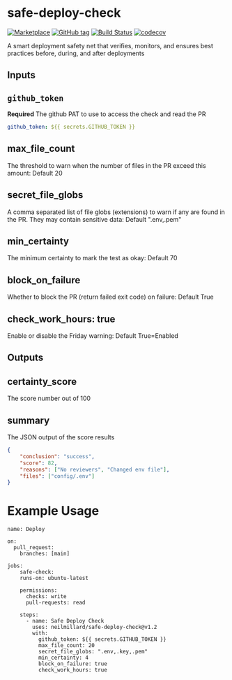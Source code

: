 # safe-deploy-check
[![Marketplace](https://img.shields.io/badge/GitHub%20Action-marketplace-blue?logo=github&logoColor=white)](https://github.com/marketplace/actions/safe-deploy-check)
[![GitHub tag](https://img.shields.io/github/v/tag/neilmillard/safe-deploy-check?label=version)](https://github.com/neilmillard/safe-deploy-check/tags)
[![Build Status](https://github.com/neilmillard/safe-deploy-check/actions/workflows/docker-build-push.yml/badge.svg)](https://github.com/neilmillard/safe-deploy-check/actions/workflows/docker-build-push.yml)
[![codecov](https://codecov.io/gh/neilmillard/safe-deploy-check/branch/main/graph/badge.svg)](https://codecov.io/gh/neilmillard/safe-deploy-check)

A smart deployment safety net that verifies, monitors, and ensures best practices before, during, and after deployments

## Inputs

## `github_token`

**Required** The github PAT to use to access the check and read the PR

```yaml
github_token: ${{ secrets.GITHUB_TOKEN }}
```

## max_file_count

The threshold to warn when the number of files in the PR exceed this amount: Default 20

## secret_file_globs

A comma separated list of file globs (extensions) to warn if any are found in the PR. They may contain sensitive data: Default ".env,.pem"

## min_certainty

The minimum certainty to mark the test as okay: Default 70

## block_on_failure

Whether to block the PR (return failed exit code) on failure: Default True

## check_work_hours: true

Enable or disable the Friday warning: Default True=Enabled

## Outputs

## certainty_score

The score number out of 100

## summary

The JSON output of the score results

```json
{
    "conclusion": "success",
    "score": 82,
    "reasons": ["No reviewers", "Changed env file"],
    "files": ["config/.env"]
}
```

# Example Usage

```
name: Deploy

on:
  pull_request:
    branches: [main]

jobs:
    safe-check:
    runs-on: ubuntu-latest

    permissions:
      checks: write
      pull-requests: read

    steps:
      - name: Safe Deploy Check
        uses: neilmillard/safe-deploy-check@v1.2
        with:
          github_token: ${{ secrets.GITHUB_TOKEN }}
          max_file_count: 20
          secret_file_globs: ".env,.key,.pem"
          min_certainty: 4
          block_on_failure: true
          check_work_hours: true
```
